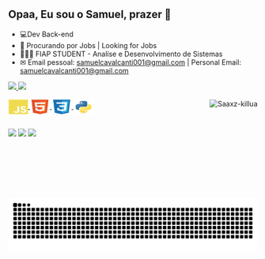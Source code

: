 ## Opaa, Eu sou o Samuel, prazer 👋

- 💻Dev Back-end
- 🎯 Procurando por Jobs | Looking for Jobs
- 👨🏼‍🎓 FIAP STUDENT - Analíse e Desenvolvimento de Sistemas
- ✉ Email pessoal: samuelcavalcanti001@gmail.com | Personal Email: samuelcavalcanti001@gmail.com
  
 <div>
  <a href="https://github.com/SaaxzDev">
  <img width="44%" src="https://github-readme-stats.vercel.app/api?username=saaxzdev&show_icons=true&theme=dark&include_all_commits=true&count_private=true"/>
  <img width="48%"  src="https://github-readme-stats.vercel.app/api/top-langs/?username=saaxzdev&layout=compact&langs_count=16&theme=dark"/>
</div> 
  
<div style="display: inline_block"><br>
  <img align="center" alt="Saaxz-Js" height="30" width="40" src="https://raw.githubusercontent.com/devicons/devicon/master/icons/javascript/javascript-plain.svg">
  <img align="center" alt="Saaxz-HTML" height="30" width="40" src="https://raw.githubusercontent.com/devicons/devicon/master/icons/html5/html5-original.svg">
  <img align="center" alt="Saaxz-CSS" height="30" width="40" src="https://raw.githubusercontent.com/devicons/devicon/master/icons/css3/css3-original.svg">
  <img align="center" alt="Saaxz-Python" height="30" width="40" src="https://raw.githubusercontent.com/devicons/devicon/master/icons/python/python-original.svg">
  <img align="right" height="200" alt="Saaxz-killua" src="https://media.discordapp.net/attachments/1214020534023618658/1342523233110462515/f17e4f2f022a292f4984e633b83aac92.jpg?ex=68efc231&is=68ee70b1&hm=8d6c4a9efd3e59c34e9df7968b67ede6189e58fa2595189d03e5397bac1149e9&=&format=webp">
</div>
  
##
<div> 
<a href ="mailto: samuelcavalcanti001@gmail.com"><img src="https://img.shields.io/badge/-Gmail-%23333?style=for-the-badge&logo=gmail&logoColor=white" target="_blank"></a>
<a href="https://www.instagram.com/cvlt.tenorio" target="_blank"><img src="https://img.shields.io/badge/-Instagram-%23E4405F?style=for-the-badge&logo=instagram&logoColor=white" target="_blank"></a>
<a href="https://www.linkedin.com/in/samuel-tenório-dev" target="_blank"><img src="https://img.shields.io/badge/-LinkedIn-%230077B5?style=for-the-badge&logo=linkedin&logoColor=white" target="_blank"></a> 

  <img src="https://raw.githubusercontent.com/saaxzdev/saaxzdev/output/snake.svg" alt="Snake animation" />
<div> 
  
